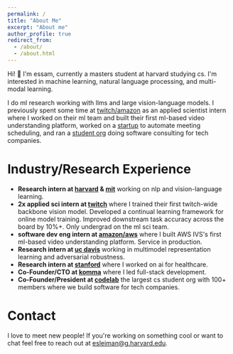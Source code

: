 ```yaml
---
permalink: /
title: "About Me"
excerpt: "About me"
author_profile: true
redirect_from:
  - /about/
  - /about.html
---
```


Hi! 👋 I'm essam, currently a masters student at harvard studying cs. I'm interested in machine learning, natural language processing, and multi-modal learning.

I do ml research working with llms and large vision-language models. I previously spent some time at [twitch/amazon](https://www.twitch.tv/) as an applied scientist intern where I worked on their ml team and built their first ml-based video understanding platform, worked on a [startup](https://github.com/essamsleiman/komma-web) to automate meeting scheduling, and ran a [student org](https://www.codelabdavis.com/) doing software consulting for tech companies.

# Industry/Research Experience

- **Research intern at [harvard](https://www.harvard.edu/) & [mit](https://www.mit.edu)** working on nlp and vision-language learning.
- **2x applied sci intern at [twitch](https://www.twitch.tv/)** where I trained their first twitch-wide backbone vision model. Developed a continual learning framework for online model training. Improved downstream task accuracy across the board by 10%+. Only undergrad on the ml sci team.
- **software dev eng intern at [amazon/aws](https://aws.amazon.com/ivs/)** where I built AWS IVS's first ml-based video understanding platform. Service in production.
- **Research intern at [uc davis](https://web.cs.ucdavis.edu/~hpirsiav/)** working in multimodel representation learning and adversarial robustness.
- **Research intern at [stanford](https://ai.stanford.edu/)** where I worked on ai for healthcare.
- **Co-Founder/CTO at [komma](https://github.com/essamsleiman/komma-web)** where I led full-stack development.
- **Co-Founder/President at [codelab](https://www.codelabdavis.com/)** the largest cs student org with 100+ members where we build software for tech companies.

# Contact

I love to meet new people! If you're working on something cool or want to chat feel free to reach out at esleiman@g.harvard.edu.

<!--

# Projects & Publications

[SlowFormer: Universal Adversarial Patch for Attack on Compute and Energy Efficiency of Inference Efficient Vision Transformers](https://arxiv.org/pdf/2310.02544.pdf)
KL Navaneet\*, Soroush Abbasi Koohpayegani\*, **Essam Sleiman\***, Hamed Pirsiavash <br>
_arXiv._ [[project page]](https://github.com/UCDvision/SlowFormer/tree/main)

[Deep Learning-Based Autism Spectrum Disorder Detection Using Emotion Features From Video Recordings](./images/jmir-22.pdf)
**Essam Sleiman**; Onur Cezmi Mutlu; Saimourya Surabhi; Arman Husic; Aaron Kline; Peter Washington; Dennis P. Wall <br>
_JMIR 2022._ [[pdf]](./images/jmir-22.pdf)

[TikTok for Good: Creating a Diverse Emotion Expression Database](https://openaccess.thecvf.com/content/CVPR2022W/ABAW/html/Surabhi_TikTok_for_Good_Creating_a_Diverse_Emotion_Expression_Database_CVPRW_2022_paper.html)
Saimourya Surabhi,...,**Essam Sleiman**, Dennis P. Wall <br>
_Computer Vision and Pattern Recognition (CVPR) Workshop, 2022._ [[pdf]](./images/CVPRW.pdf)

[Mitigating Negative Transfer in Multi-Task Learning with Exponential Moving Average Loss Weighting Strategies.](https://arxiv.org/abs/2211.12999)
Anish Lakkapragada, **Essam Sleiman**, Mourya Surabhi, Dennis P. Wall <br>
_AAAI 2023 (Student Abstract)_

[Continually Learning Self-Supervised Image Embeddings](pub2)
**Essam Sleiman**, Xiangbo Li, Saad Ali, Lukas Tencer <br>
_2022_ [Email me for access to pdf.] -->
